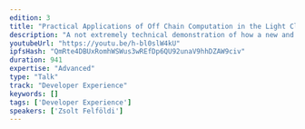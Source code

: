 ```yaml
---
edition: 3
title: "Practical Applications of Off Chain Computation in the Light Client"
description: "A not extremely technical demonstration of how a new and exciting technology can help implementing advanced light client features like trustless instant syncing, fast log searching and more."
youtubeUrl: "https://youtu.be/h-bl0slW4kU"
ipfsHash: "QmRte4DBUxRomhWSWus3wREfDp6QU92unaV9hhDZAW9civ"
duration: 941
expertise: "Advanced"
type: "Talk"
track: "Developer Experience"
keywords: []
tags: ['Developer Experience']
speakers: ['Zsolt Felföldi']
---
```


